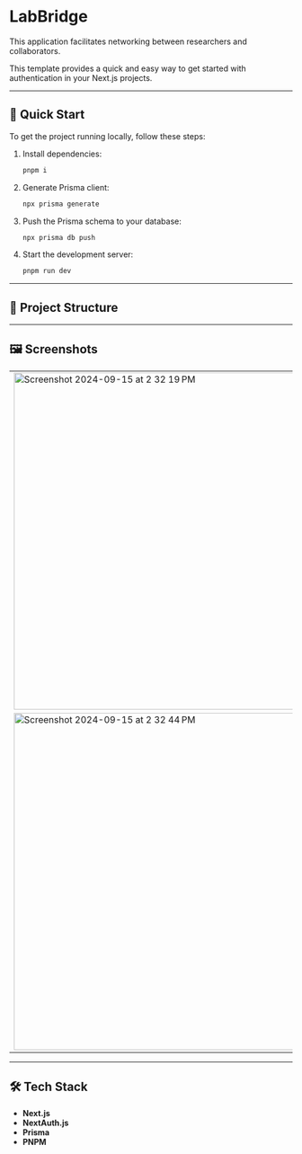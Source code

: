 
# LabBridge

This application facilitates networking between researchers and collaborators.

This template provides a quick and easy way to get started with authentication in your Next.js projects.

---

## 🚀 Quick Start

To get the project running locally, follow these steps:

1. Install dependencies:
   ```bash
   pnpm i
   ```

2. Generate Prisma client:
   ```bash
   npx prisma generate
   ```

3. Push the Prisma schema to your database:
   ```bash
   npx prisma db push
   ```

4. Start the development server:
   ```bash
   pnpm run dev
   ```

---

## 📁 Project Structure

---

## 🖼️ Screenshots

<table>
  <tr>
    <td><img width="600" alt="Screenshot 2024-09-15 at 2 32 19 PM" src="[https://github.com/user-attachments/assets/34d91483-e1ad-47b3-91d2-cf0093ac22aa](https://github.com/tsartrooper/LabBridge/blob/eb2845bfed3773d273c6d000c538ea8373674719/Screenshot%202025-08-23%20144655.png)"></td>
    <td><img width="600" alt="Screenshot 2024-09-15 at 2 32 35 PM" src="https://github.com/user-attachments/assets/b830cb18-1070-4ce2-bb09-1f2727c84f38"></td>
  </tr>
  <tr>
    <td><img width="600" alt="Screenshot 2024-09-15 at 2 32 44 PM" src="https://github.com/user-attachments/assets/41b98e70-79d0-4e85-b96e-acf3fbf7b2e5"></td>
    <td><img width="600" alt="Screenshot 2024-09-15 at 2 32 54 PM" src="https://github.com/user-attachments/assets/3b29ecf5-7aa7-47f4-a0fa-45e140b04581"></td>
  </tr>
</table>




---

## 🛠️ Tech Stack

- **Next.js**
- **NextAuth.js**
- **Prisma**
- **PNPM**
